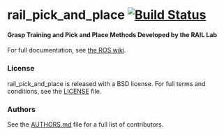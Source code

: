 rail_pick_and_place [![Build Status](https://api.travis-ci.org/WPI-RAIL/rail_pick_and_place.png)](https://travis-ci.org/WPI-RAIL/rail_pick_and_place)
===================

#### Grasp Training and Pick and Place Methods Developed by the RAIL Lab
For full documentation, see [the ROS wiki](http://ros.org/wiki/rail_pick_and_place).

### License
rail_pick_and_place is released with a BSD license. For full terms and conditions, see the [LICENSE](LICENSE) file.

### Authors
See the [AUTHORS.md](AUTHORS.md) file for a full list of contributors.
